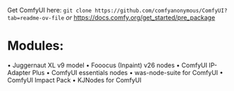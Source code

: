 Get ComfyUI here:
```git clone https://github.com/comfyanonymous/ComfyUI?tab=readme-ov-file```
_or_
https://docs.comfy.org/get_started/pre_package

# Modules:
• Juggernaut XL v9 model
• Fooocus (Inpaint) v26 nodes
• ComfyUI IP-Adapter Plus
• ComfyUI essentials nodes
• was-node-suite for ComfyUI
• ComfyUI Impact Pack
• KJNodes for ComfyUI
